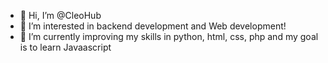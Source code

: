 - 👋 Hi, I’m @CleoHub
- 👀 I’m interested in backend development and Web development!
- 🌱 I’m currently improving my skills in python, html, css, php and my goal is to learn Javaascript 

<!---
CleoHub/CleoHub is a ✨ special ✨ repository because its `README.md` (this file) appears on your GitHub profile.
You can click the Preview link to take a look at your changes.
--->
